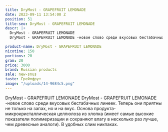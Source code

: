 ```yaml
---
title: DryMost - GRAPEFRUIT LEMONADE
date: 2023-09-11 13:54:00 Z
position: 51
title-seo: DryMost - GRAPEFRUIT LEMONADE
descr: |+
  DryMost - GRAPEFRUIT LEMONADE
  DryMost - GRAPEFRUIT LEMONADE -новое слово среди вкусовых бестабачных линеек. Теперь они приятны не только на запах, но и на вкус. Основа продукта-микрокристаллическая целлюлоза из хлопка (имеет самые высокие показатели полимеризации и сохраняют влагу в несколько раз лучше, чем древесные аналоги). В удобных слим никпаках.

product-name: DryMost - GRAPEFRUIT LEMONADE
nicotine: 150
portions: 20
gram: 20
price: 3000
brand: Russian products
sale: new-snus
taste: Грейпфрут
image: "/uploads/14-9684c5.png"
---
```


DryMost - GRAPEFRUIT LEMONADE
DryMost - GRAPEFRUIT LEMONADE -новое слово среди вкусовых бестабачных линеек. Теперь они приятны не только на запах, но и на вкус. Основа продукта-микрокристаллическая целлюлоза из хлопка (имеет самые высокие показатели полимеризации и сохраняют влагу в несколько раз лучше, чем древесные аналоги). В удобных слим никпаках.

